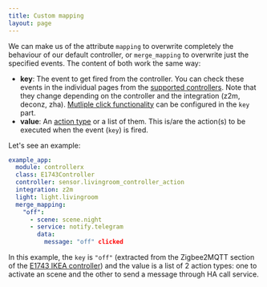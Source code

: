 ```yaml
---
title: Custom mapping
layout: page
---
```


We can make us of the attribute `mapping` to overwrite completely the behaviour of our default controller, or `merge_mapping` to overwrite just the specified events. The content of both work the same way:
  - **key**: The event to get fired from the controller. You can check these events in the individual pages from the [supported controllers](/controllerx/controllers). Note that they change depending on the controller and the integration (z2m, deconz, zha). [Mutliple click functionality](multiple-clicks) can be configured in the `key` part.
  - **value**: An [action type](action-types) or a list of them. This is/are the action(s) to be executed when the event (`key`) is fired.

Let's see an example:

```yaml
example_app:
  module: controllerx
  class: E1743Controller
  controller: sensor.livingroom_controller_action
  integration: z2m
  light: light.livingroom
  merge_mapping:
    "off":
      - scene: scene.night
      - service: notify.telegram
        data:
          message: "off" clicked
```

In this example, the `key` is `"off"` (extracted from the Zigbee2MQTT section of the [E1743 IKEA controller](/controllerx/controllers/E1743#z2m)) and the value is a list of 2 action types: one to activate an scene and the other to send a message through HA call service.

